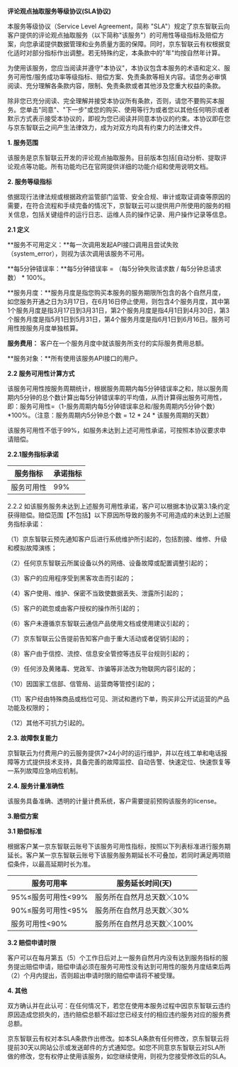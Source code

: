 **评论观点抽取服务等级协议(SLA协议)**

本服务等级协议（Service Level Agreement，简称 "SLA"）规定了京东智联云向客户提供的评论观点抽取服务（以下简称"该服务"）的可用性等级指标及赔偿方案，向您承诺提供数据管理和业务质量方面的保障。同时，京东智联云有权根据变化适时对部分指标作出调整。若无特殊约定，本条款中的"年"均按自然年计算。

为使用该服务，您应当阅读并遵守"本协议"，本协议包含本服务的术语和定义、服务可用性/服务成功率等级指标、赔偿方案、免责条款等相关内容。请您务必审慎阅读、充分理解各条款内容，限制、免责条款或者其他涉及您重大权益的条款。

除非您已充分阅读、完全理解并接受本协议所有条款，否则，请您不要购买本服务。您单击"同意"、"下一步"或您的购买、使用等行为或者您以其他任何明示或者默示方式表示接受本协议的，即视为您已阅读并同意本协议的约束。本协议即在您与京东智联云之间产生法律效力，成为对双方均具有约束力的法律文件。

**1. 服务范围**

该服务是京东智联云开发的评论观点抽取服务。目前版本包括[自动分析、提取评论观点等功能。所有功能均已在官网提供详细的功能介绍和使用说明文档。

**2. 服务等级指标**

依据现行法律法规或根据政府监管部门监管、安全合规、审计或取证调查等原因的需要，在符合流程和手续完备的情况下，京智联云可以提供用户所使用的服务的相关信息，包括关键组件的运行日志、运维人员的操作记录、用户操作记录等信息。

**2.1 定义**

**服务不可用定义：**每一次调用发起API接口调用且尝试失败（system\_error），则视为该次调用该服务不可用。

**每5分钟错误率：**每5分钟错误率 = （每5分钟失败请求数 / 每5分钟总请求数） \* 100%。

**服务月度：**服务月度是指您购买本服务的服务期限所包含的各个自然月度，如您服务开通之日为3月17日，在6月16日停止使用，则包含4个服务月度，其中第1个服务月度是指3月17日到3月31日，第2个服务月度是指4月1日到4月30日，第3个服务月度是指5月1日到5月31日，第4个服务月度是指6月1日到6月16日。服务可用性按服务月度单独核算。

**服务费用：** 客户在一个服务月度中就该服务所支付的实际服务费用总额。

**服务对象：**所有使用该服务API接口的用户。

**2.2 服务可用性计算方式**

该服务可用性按服务周期统计，根据服务周期内每5分钟错误率之和，除以服务周期内5分钟的总个数计算出每5分钟错误率的平均值，从而计算得出服务可用性，即：服务可用性=（1-服务周期内每5分钟错误率总和/服务周期内5分钟个数）\*100%。（注意：服务周期内5分钟总个数 = 12 \* 24 \* 该服务周期的天数）

该服务可用性不低于99%，如服务未达到上述可用性承诺，可按照本协议要求申请赔偿。

**2.2.1服务指标承诺**

| **服务指标** | **承诺指标**      |
|--------------|-------------------|
| 服务可用性   | 99% |

2.2.2 如该服务服务未达到上述服务可用性承诺，客户可以根据本协议第3.1条约定获得赔偿。赔偿范围【不包括】以下原因所导致的服务不可用造成的未达到上述服务指标承诺：

（1）京东智联云预先通知客户后进行系统维护所引起的，包括割接、维修、升级和模拟故障演练；

（2）任何京东智联云所属设备以外的网络、设备故障或配置调整引起的；

（3）客户的应用程序受到黑客攻击而引起的；

（4）客户使用、维护、保密不当致使数据丢失、泄露所引起的；

（5）客户的疏忽或由客户授权的操作所引起的；

（6）客户未遵循京东智联云通信产品使用文档或使用建议引起的；

（7）京东智联云公告提前告知客户由于重大活动或者促销引起的；

（8）客户由于信控、流控、信息安全管控等违反平台规则引起的；

（9）任何涉及黄赌毒、党政军、诈骗等非法改为物联网内容引起的；

（10）因国家工信部、信管局、运营商等管控引起的；

（11）客户经由特殊商品或档位可见、测试和邀约下单，购买非公开试运营的产品功能及权限的；

（12）其他不可抗力引起的。

**2.3. 故障恢复能力**

京智联云为付费用户的云服务提供7×24小时的运行维护，并以在线工单和电话报障等方式提供技术支持，具备完善的故障监控、自动告警、快速定位、快速恢复等一系列故障应急响应机制。

**2.4. 服务计量准确性**

该服务具备准确、透明的计量计费系统，客户需要提前预购该服务的license。

**3.赔偿方案**

**3.1 赔偿标准**

根据客户某一京东智联云账号下该服务可用性指标，按照以下列表标准进行服务期延长。客户某一京东智联云账号下该服务服务期延长不可叠加，若同时满足两项赔偿条件，以最高延期时长为准。

| **服务可用率**      | **服务延长时间(天)**      |
|---------------------|---------------------------|
| 95%≤服务可用性\<99% | 服务所在自然月总天数╳10%  |
| 90%≤服务可用性\<95% | 服务所在自然月总天数╳30%  |
| 服务可用性\<90%     | 服务所在自然月总天数╳100% |

**3.2 赔偿申请时限**

客户可以在每月第五（5）个工作日后对上一服务自然月内没有达到服务指标的服务提出赔偿申请，赔偿申请必须在服务可用性没有达到可用性的服务月度结束后两（2）个月内提出，否则超出申请时限的赔偿申请将不被受理。

**4. 其他**

双方确认并在此认可：在任何情况下，若您在使用本服务过程中因京东智联云违约原因造成您损失的，违约赔偿总额不超过您已经支付的相应违约服务对应的服务费总额。

京东智联云有权对本SLA条款作出修改。如本SLA条款有任何修改，京东智联云将提前30天以网站公示或发送邮件的方式通知您。如您不同意京东智联云对SLA所做的修改，您有权停止使用该服务，如您继续使用，则视为您接受修改后的SLA。
